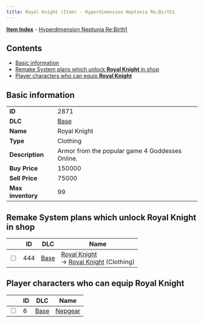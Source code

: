 ```yaml
---
title: Royal Knight (Item) - Hyperdimension Neptunia Re;Birth1
---
```


[**Item Index**](/neptunia/rb1/item/index.html) - [Hyperdimension Neptunia Re;Birth1](/neptunia/rb1)

## Contents

- [Basic information](#basic-information)
- [Remake System plans which unlock **Royal Knight** in shop](#remake-system-plans-which-unlock-royal-knight-in-shop)
- [Player characters who can equip **Royal Knight**](#player-characters-who-can-equip-royal-knight)

## Basic information

|   |   |
| -- | -- |
| **ID** | 2871 |
| **DLC** | [Base](/neptunia/rb1/dlc/1-base.html) |
| **Name** | Royal Knight |
| **Type** | Clothing |
| **Description** | Armor from the popular game 4 Goddesses Online. |
| **Buy Price** | 150000 |
| **Sell Price** | 75000 |
| **Max inventory** | 99 |


## Remake System plans which unlock **Royal Knight** in shop

|    | ID | DLC | Name |
| -- | -- | --- | ---- |
| <input type="checkbox" id="rb1-remake-1-444" class="trackbox" /> | 444 | [Base](/neptunia/rb1/dlc/1-base.html) | [Royal Knight](/neptunia/rb1/remake/1-444-royal-knight.html)<br /> → [Royal Knight](/neptunia/rb1/item/1-2871-royal-knight.html) (Clothing) |


## Player characters who can equip **Royal Knight**

|    | ID | DLC | Name |
| -- | -- | --- | ---- |
| <input type="checkbox" id="rb1-player-1-6" class="trackbox" /> | 6 | [Base](/neptunia/rb1/dlc/1-base.html) | [Nepgear](/neptunia/rb1/player/1-6-nepgear.html) |
